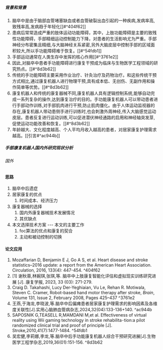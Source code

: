 ##### 背景和背景
1. 脑卒中是由于脑部血管堵塞缺血或者血管破裂出血引起的一种疾病,发病率高,致残率高,发病趋于年轻化[[#^404f62]]
2. 患病后常常造成严重的肢体运动功能障碍，其中，上肢功能障碍是主要的致残性功能障碍，手部精细运动控制能力下降，对患者的生活影响尤为严重。手部神经分布密集且精细,与大脑神经关系紧密,另外大脑皮层中控制手部的区域面积较大,所以手功能障碍难于恢复。[[#^54fdb1]]
3. 手部运动通常在人类生存中发挥的核心作用[[#^3761e2]]
4. 因此,对脑卒中患者手功能障碍进行康复干预成为临床与生物医学工程领域的研究热点。[[#^8d3b62]]
5. 传统的手功能障碍主要采用作业治疗、针灸治疗及药物治疗。和这些传统干预方式相比,通过康复机器人进行物理干预,具有成本低、无创伤、无副作用和操作简单等优势。[[#^8d3b62]]
6. 康复机器人和传统的康复器械不同,康复机器人具有逻辑控制系统,能够自动完成一系列复杂的操作,达到康复治疗的目的。手功能康复机器人可以带动患者进行手部动作训练,对手部肌肉进行干预,防止肌肉僵化。由于人体运动监视器的存在,康复机器人带动患侧手进行训练时,也会刺激外周神经,传入大脑感觉运动皮层。患者反复进行运动训练,可以促进潜伏神经通路的启用和神经轴突发芽,促使运动功能改善和恢复。[[#^8d3b62]]
7. 年龄越大、文化程度越高、个人平均月收入越高的患者，对居家康复护理需求越高。[[引言#^ac944b]]
##### 手部康复机器人国内外研究现状分析
###### 国外

#### 思路
1. 脑卒中后遗症
2. 居家康复的优点
	1. 时间成本、经济压力
3. 康复器械的选择
	1. 国内外康复器械技术发展情况
	2. 其优缺点
4. 本文选择技术方案  --- 本文的主要工作
	1. foc算法的优点和康复的契合
	2. 主动和被动控制的切换
#### 论文应用
1.  Mozaffarian D, Benjamin E J, Go A S, et al. Heart disease and stroke statistics–2016 update: a report from the American Heart Association. Circulation, 2016, 133(4): 447-454. ^404f62
2. [1]  谢秋蓉,林婉琪,张琪,等.  脑卒中上肢康复智能化评估和虚拟现实训练研究进展    [J].  康复学报,  2023,  33  (03):  271-279.  
3.  Craig D. Takahashi, Lucy Der-Yeghiaian, Vu Le, Rehan R. Motiwala, Steven C. Cramer, Robot-based hand motor therapy after stroke, _Brain_, Volume 131, Issue 2, February 2008, Pages 425–437 ^3761e2
4. 王燕,于海龙,李晓波,等.脑卒中后偏瘫患者居家康复护理需求的影响因素及各维度关联性[J].实用心脑肺血管病杂志,2024,32(04):133-136+140. ^ac944b
5. SAPOSNIK G,TEASELL R,MAMDANI M,et al. Effectiveness of virtual reality using Wii gaming technology in stroke rehabilita⁃tion:a pilot randomized clinical trial and proof of principle [J]. Stroke,2010,41(7):1477-1484. ^54fdb1
6. 吴宏健,李莉娜,李龙,等.脑卒中后手功能康复机器人综合干预研究进展[J].生物医学工程学杂志,2019,36(01):151-156. ^8d3b62